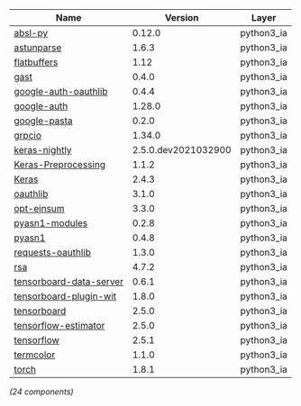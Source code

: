 | Name | Version | Layer |
| --- | --- | --- |
| [absl-py](https://github.com/abseil/abseil-py) | 0.12.0 | python3_ia |
| [astunparse](https://github.com/simonpercivall/astunparse) | 1.6.3 | python3_ia |
| [flatbuffers](https://google.github.io/flatbuffers/) | 1.12 | python3_ia |
| [gast](https://github.com/serge-sans-paille/gast/) | 0.4.0 | python3_ia |
| [google-auth-oauthlib](https://github.com/GoogleCloudPlatform/google-auth-library-python-oauthlib) | 0.4.4 | python3_ia |
| [google-auth](https://github.com/googleapis/google-auth-library-python) | 1.28.0 | python3_ia |
| [google-pasta](https://github.com/google/pasta) | 0.2.0 | python3_ia |
| [grpcio](https://grpc.io) | 1.34.0 | python3_ia |
| [keras-nightly](https://keras.io/) | 2.5.0.dev2021032900 | python3_ia |
| [Keras-Preprocessing](https://github.com/keras-team/keras-preprocessing) | 1.1.2 | python3_ia |
| [Keras](https://github.com/keras-team/keras) | 2.4.3 | python3_ia |
| [oauthlib](https://github.com/oauthlib/oauthlib) | 3.1.0 | python3_ia |
| [opt-einsum](https://github.com/dgasmith/opt_einsum) | 3.3.0 | python3_ia |
| [pyasn1-modules](https://github.com/etingof/pyasn1-modules) | 0.2.8 | python3_ia |
| [pyasn1](https://github.com/etingof/pyasn1) | 0.4.8 | python3_ia |
| [requests-oauthlib](https://github.com/requests/requests-oauthlib) | 1.3.0 | python3_ia |
| [rsa](https://stuvel.eu/rsa) | 4.7.2 | python3_ia |
| [tensorboard-data-server](https://github.com/tensorflow/tensorboard/tree/master/tensorboard/data/server) | 0.6.1 | python3_ia |
| [tensorboard-plugin-wit](https://whatif-tool.dev) | 1.8.0 | python3_ia |
| [tensorboard](https://github.com/tensorflow/tensorboard) | 2.5.0 | python3_ia |
| [tensorflow-estimator](https://www.tensorflow.org/) | 2.5.0 | python3_ia |
| [tensorflow](https://www.tensorflow.org/) | 2.5.1 | python3_ia |
| [termcolor](http://pypi.python.org/pypi/termcolor) | 1.1.0 | python3_ia |
| [torch](https://pytorch.org/) | 1.8.1 | python3_ia |

*(24 components)*
